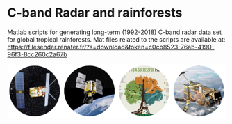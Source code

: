 # C-band Radar and rainforests
Matlab scripts for generating long-term (1992-2018) C-band radar data set for global tropical rainforests.
Mat files related to the scripts are available at: https://filesender.renater.fr/?s=download&token=c0cb8523-76ab-4190-96f3-8cc260c2a67b



![C-band Radar sensors for monitoring tropical forests--key to a successful paris agreement](images/radar_forest.png)

